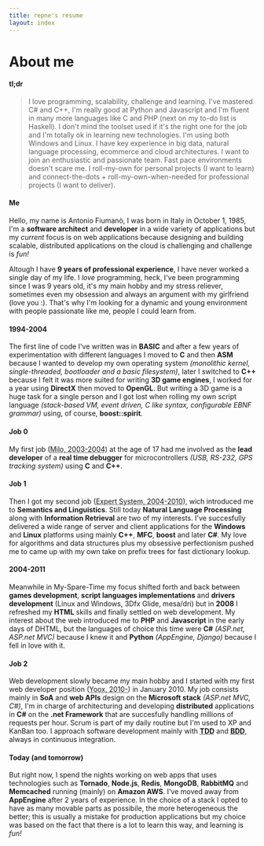 ```yaml
---
title: repne's resume
layout: index
---
```


# About me #

#### tl;dr ####

> I love programming, scalability, challenge and learning.
> I've mastered C# and C++, I'm really good at Python and Javascript and I'm fluent in many more languages like C and PHP (next on my to-do list is Haskell).
> I don't mind the toolset used if it's the right one for the job and I'm totally ok in learning new technologies.
> I'm using both Windows and Linux.
> I have key experience in big data, natural language processing, ecommerce and cloud architectures.
> I want to join an enthusiastic and passionate team.
> Fast pace environments doesn't scare me.
> I roll-my-own for personal projects (I want to learn) and connect-the-dots + roll-my-own-when-needed for professional projects (I want to deliver).

#### Me ####

Hello, my name is Antonio Fiuman&ograve;, I was born in Italy in October 1, 1985, I'm a **software architect** and **developer** in a wide variety of applications but my *current* focus is on web applications because designing and building scalable, distributed applications on the cloud is challenging and challenge is *fun!*

Altough I have **9 years of professional experience**, I have never worked a single day of my life.
I *love* programming, heck, I've been programming since I was 9 years old, it's my main hobby and my stress reliever, sometimes even my obsession and always an argument with my girlfriend (love you :).
That's why I'm looking for a dynamic and young environment with people passionate like me, people I could learn from.

#### 1994-2004 ####

The first line of code I've written was in **BASIC** and after a few years of experimentation with different languages I moved to **C** and then **ASM** because I wanted to develop my own operating system <dfn>(monolithic kernel, single-threaded, bootloader and a basic filesystem)</dfn>, later I switched to **C++** because I felt it was more suited for writing **3D game engines**, I worked for a year using **DirectX** then moved to **OpenGL**.
But writing a 3D game is a huge task for a single person and I got lost when rolling my own script language <dfn>(stack-based VM, event driven, C like syntax, configurable EBNF grammar)</dfn> using, of course, **boost::spirit**.

#### Job 0 ####

My first job (<abbr title="Milo S.a.s, Modena, Italy">Milo, 2003-2004</abbr>) at the age of 17 had me involved as the **lead developer** of a **real time debugger** for microcontrollers <dfn>(USB, RS-232, GPS tracking system)</dfn> using **C** and **C++**.

#### Job 1 ####

Then I got my second job (<abbr title="Expert System S.p.a., Modena, Italy">Expert System, 2004-2010</abbr>), wich introduced me to **Semantics and Linguistics**.
Still today **Natural Language Processing** along with **Information Retrieval** are two of my interests.
I've succesfully delivered a wide range of server and client applications for the **Windows** and **Linux** platforms using mainly **C++**, **MFC**, **boost** and later **C#**.
My love for algorithms and data structures plus my obsessive perfectionism pushed me to came up with my own take on prefix trees for fast dictionary lookup.

#### 2004-2011 ####

Meanwhile in My-Spare-Time my focus shifted forth and back between **games development**, **script languages implementations** and **drivers development** (Linux and Windows, 3Dfx Glide, mesa/dri) but in **2008** I refreshed my **HTML** skills and finally settled on web development.
My interest about the web introduced me to **PHP** and **Javascript** in the early days of DHTML, but the languages of choice this time were **C#** <dfn>(ASP.net, ASP.net MVC)</dfn> because I knew it and **Python** <dfn>(AppEngine, Django)</dfn> because I fell in love with it.

#### Job 2 ####

Web development slowly became my main hobby and I started with my first web developer position (<abbr title="Yoox S.p.a., Bologna, Italy">Yoox, 2010-</abbr>) in January 2010.
My job consists mainly in **SoA** and **web APIs** design on the **Microsoft stack** <dfn>(ASP.net MVC, C#)</dfn>, I'm in charge of architecturing and developing **distributed** applications in **C#** on the **.net Framework** that are succesfully handling millions of requests per hour.
Scrum is part of my daily routine but I'm used to XP and KanBan too.
I approach software development mainly with **<acronym title="Test Driven Development">TDD</acronym>** and **<acronym title="Behavior Driven Development">BDD</acronym>**, always in continuous integration.

#### Today (and tomorrow) ####

But right now, I spend the nights working on web apps that uses technologies such as **Tornado**, **Node.js**, **Redis**, **MongoDB**, **RabbitMQ** and **Memcached** running (mainly) on **Amazon AWS**.
I've moved away from **AppEngine** after 2 years of experience.
In the choice of a stack I opted to have as many movable parts as possibile, the more heterogeneous the better; this is usually a mistake for production applications but my choice was based on the fact that there is a lot to learn this way, and learning is *fun!*

